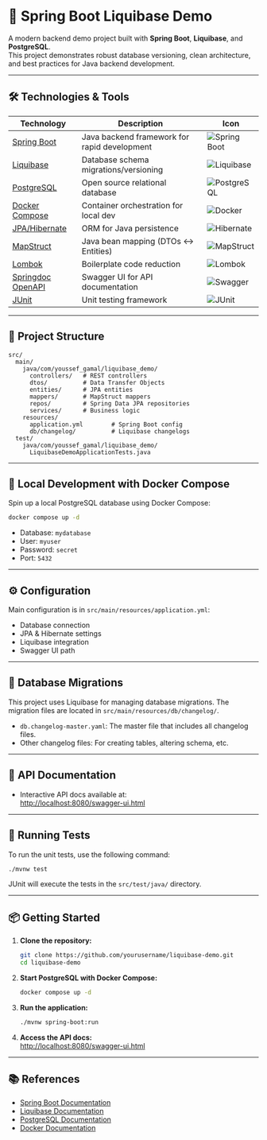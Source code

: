 # 🚀 Spring Boot Liquibase Demo

A modern backend demo project built with **Spring Boot**, **Liquibase**, and **PostgreSQL**.  
This project demonstrates robust database versioning, clean architecture, and best practices for Java backend development.

---

## 🛠️ Technologies & Tools

| Technology         | Description                                 | Icon |
|--------------------|---------------------------------------------|------|
| [Spring Boot](https://spring.io/projects/spring-boot) | Java backend framework for rapid development | ![Spring Boot](https://img.shields.io/badge/Spring_Boot-6DB33F?logo=springboot&logoColor=white) |
| [Liquibase](https://www.liquibase.org/) | Database schema migrations/versioning         | ![Liquibase](https://img.shields.io/badge/Liquibase-2962FF?logo=liquibase&logoColor=white) |
| [PostgreSQL](https://www.postgresql.org/) | Open source relational database               | ![PostgreSQL](https://img.shields.io/badge/PostgreSQL-4169E1?logo=postgresql&logoColor=white) |
| [Docker Compose](https://docs.docker.com/compose/) | Container orchestration for local dev         | ![Docker](https://img.shields.io/badge/Docker-2496ED?logo=docker&logoColor=white) |
| [JPA/Hibernate](https://spring.io/projects/spring-data-jpa) | ORM for Java persistence                      | ![Hibernate](https://img.shields.io/badge/Hibernate-59666C?logo=hibernate&logoColor=white) |
| [MapStruct](https://mapstruct.org/) | Java bean mapping (DTOs ↔ Entities)           | ![MapStruct](https://img.shields.io/badge/MapStruct-FF6F00?logo=java&logoColor=white) |
| [Lombok](https://projectlombok.org/) | Boilerplate code reduction                    | ![Lombok](https://img.shields.io/badge/Lombok-16A085?logo=lombok&logoColor=white) |
| [Springdoc OpenAPI](https://springdoc.org/) | Swagger UI for API documentation              | ![Swagger](https://img.shields.io/badge/Swagger_UI-85EA2D?logo=swagger&logoColor=black) |
| [JUnit](https://junit.org/) | Unit testing framework                        | ![JUnit](https://img.shields.io/badge/JUnit-25A162?logo=junit5&logoColor=white) |

---

## 📂 Project Structure

```
src/
  main/
    java/com/youssef_gamal/liquibase_demo/
      controllers/   # REST controllers
      dtos/          # Data Transfer Objects
      entities/      # JPA entities
      mappers/       # MapStruct mappers
      repos/         # Spring Data JPA repositories
      services/      # Business logic
    resources/
      application.yml        # Spring Boot config
      db/changelog/          # Liquibase changelogs
  test/
    java/com/youssef_gamal/liquibase_demo/
      LiquibaseDemoApplicationTests.java
```

---

## 🐳 Local Development with Docker Compose

Spin up a local PostgreSQL database using Docker Compose:

```bash
docker compose up -d
```

- Database: `mydatabase`
- User: `myuser`
- Password: `secret`
- Port: `5432`

---

## ⚙️ Configuration

Main configuration is in `src/main/resources/application.yml`:

- Database connection
- JPA & Hibernate settings
- Liquibase integration
- Swagger UI path

---

## 📝 Database Migrations

This project uses Liquibase for managing database migrations. The migration files are located in `src/main/resources/db/changelog/`.

- `db.changelog-master.yaml`: The master file that includes all changelog files.
- Other changelog files: For creating tables, altering schema, etc.

---

## 📖 API Documentation

- Interactive API docs available at:  
  [http://localhost:8080/swagger-ui.html](http://localhost:8080/swagger-ui.html)

---

## 🧪 Running Tests

To run the unit tests, use the following command:

```bash
./mvnw test
```

JUnit will execute the tests in the `src/test/java/` directory.

---

## 📦 Getting Started

1. **Clone the repository:**
   ```bash
   git clone https://github.com/yourusername/liquibase-demo.git
   cd liquibase-demo
   ```

2. **Start PostgreSQL with Docker Compose:**
   ```bash
   docker compose up -d
   ```

3. **Run the application:**
   ```bash
   ./mvnw spring-boot:run
   ```

4. **Access the API docs:**  
   [http://localhost:8080/swagger-ui.html](http://localhost:8080/swagger-ui.html)

---

## 📚 References

- [Spring Boot Documentation](https://docs.spring.io/spring-boot/docs/current/reference/htmlsingle/)
- [Liquibase Documentation](https://www.liquibase.org/documentation/index.html)
- [PostgreSQL Documentation](https://www.postgresql.org/docs/)
- [Docker Documentation](https://docs.docker.com/)
